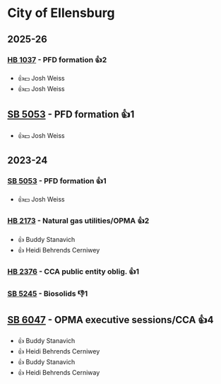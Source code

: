 # City of Ellensburg
## 2025-26

### [HB 1037](/bill/2025-26/hb/1037/) - PFD formation 👍2  
* 👍💵 Josh Weiss
* 👍💵 Josh Weiss

## [SB 5053](/bill/2025-26/sb/5053/) - PFD formation 👍1  
* 👍💵 Josh Weiss

## 2023-24

### [SB 5053](/bill/2023-24/sb/5053/) - PFD formation 👍1  
* 👍💵 Josh Weiss

### [HB 2173](/bill/2023-24/hb/2173/) - Natural gas utilities/OPMA 👍2  
* 👍 Buddy Stanavich
* 👍 Heidi Behrends Cerniwey

### [HB 2376](/bill/2023-24/hb/2376/) - CCA public entity oblig. 👍1  

### [SB 5245](/bill/2023-24/sb/5245/) - Biosolids  👎1 

## [SB 6047](/bill/2023-24/sb/6047/) - OPMA executive sessions/CCA 👍4  
* 👍 Buddy Stanavich
* 👍 Heidi Behrends Cerniwey
* 👍 Buddy Stanavich
* 👍 Heidi Behrends Cerniway
